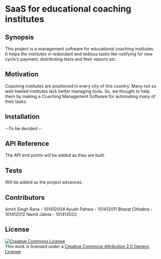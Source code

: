 # SaaS for educational coaching institutes

## Synopsis

This project is a management software for educational coaching institutes. It helps the institutes in redundant and tedious tasks like notifying for new cycle's payment, distributing tests and their reports etc.

## Motivation

Coaching institutes are positioned in every city of this country. Many not so well-heeled institutes lack better managing tools. So, we thought to help them by making a Coaching Management Software for automating many of their tasks.

## Installation

--To be decided.--

## API Reference

The API end points will be added as they are built.

## Tests

Will be added as the project advances.

## Contributors

Amrit Singh Rana - 101412004
Ayush Pahwa - 101412011
Bharat Chhabra - 101412012
Namit Jalota - 101412022

## License

<a rel="license" href="http://creativecommons.org/licenses/by/2.0/"><img alt="Creative Commons License" style="border-width:0" src="https://i.creativecommons.org/l/by/2.0/88x31.png" /></a><br />This work is licensed under a <a rel="license" href="http://creativecommons.org/licenses/by/2.0/">Creative Commons Attribution 2.0 Generic License</a>
